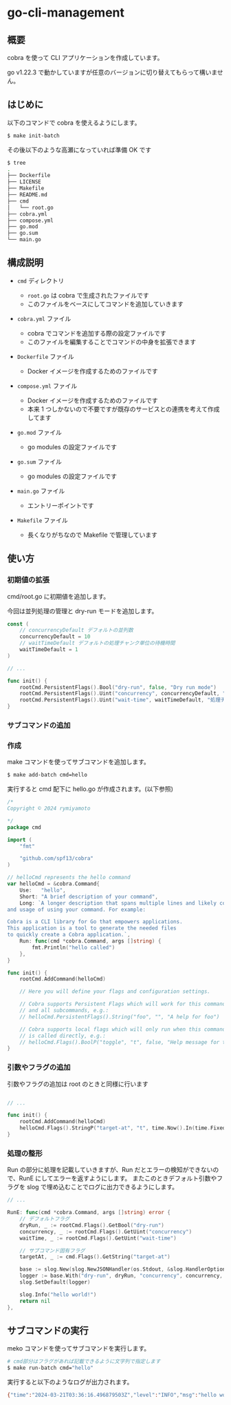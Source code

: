 # go-cli-management

## 概要

cobra を使って CLI アプリケーションを作成しています。

go v1.22.3 で動かしていますが任意のバージョンに切り替えてもらって構いません。

## はじめに

以下のコマンドで cobra を使えるようにします。

```sh
$ make init-batch
```

その後以下のような高瀬になっていれば準備 OK です

```sh
$ tree
.
├── Dockerfile
├── LICENSE
├── Makefile
├── README.md
├── cmd
│   └── root.go
├── cobra.yml
├── compose.yml
├── go.mod
├── go.sum
└── main.go
```

## 構成説明

- `cmd` ディレクトリ

  - `root.go` は cobra で生成されたファイルです
  - このファイルをベースにしてコマンドを追加していきます

- `cobra.yml` ファイル

  - cobra でコマンドを追加する際の設定ファイルです
  - このファイルを編集することでコマンドの中身を拡張できます

- `Dockerfile` ファイル

  - Docker イメージを作成するためのファイルです

- `compose.yml` ファイル

  - Docker イメージを作成するためのファイルです
  - 本来 1 つしかないので不要ですが既存のサービスとの連携を考えて作成してます

- `go.mod` ファイル

  - go modules の設定ファイルです

- `go.sum` ファイル

  - go modules の設定ファイルです

- `main.go` ファイル

  - エントリーポイントです

- `Makefile` ファイル
  - 長くなりがちなので Makefile で管理しています

## 使い方

### 初期値の拡張

cmd/root.go に初期値を追加します。

今回は並列処理の管理と dry-run モードを追加します。

```go
const (
	// concurrencyDefault デフォルトの並列数
	concurrencyDefault = 10
	// waitTimeDefault デフォルトの処理チャンク単位の待機時間
	waitTimeDefault = 1
)

// ...

func init() {
	rootCmd.PersistentFlags().Bool("dry-run", false, "Dry run mode")
	rootCmd.PersistentFlags().Uint("concurrency", concurrencyDefault, "並列更新数(1以上)")
	rootCmd.PersistentFlags().Uint("wait-time", waitTimeDefault, "処理チャンク単位の待機時間(秒)")
}
```

### サブコマンドの追加

### 作成

make コマンドを使ってサブコマンドを追加します。

```sh
$ make add-batch cmd=hello
```

実行すると cmd 配下に hello.go が作成されます。(以下参照)

```go
/*
Copyright © 2024 rymiyamoto

*/
package cmd

import (
	"fmt"

	"github.com/spf13/cobra"
)

// helloCmd represents the hello command
var helloCmd = &cobra.Command{
	Use:   "hello",
	Short: "A brief description of your command",
	Long: `A longer description that spans multiple lines and likely contains examples
and usage of using your command. For example:

Cobra is a CLI library for Go that empowers applications.
This application is a tool to generate the needed files
to quickly create a Cobra application.`,
	Run: func(cmd *cobra.Command, args []string) {
		fmt.Println("hello called")
	},
}

func init() {
	rootCmd.AddCommand(helloCmd)

	// Here you will define your flags and configuration settings.

	// Cobra supports Persistent Flags which will work for this command
	// and all subcommands, e.g.:
	// helloCmd.PersistentFlags().String("foo", "", "A help for foo")

	// Cobra supports local flags which will only run when this command
	// is called directly, e.g.:
	// helloCmd.Flags().BoolP("toggle", "t", false, "Help message for toggle")
}

```

### 引数やフラグの追加

引数やフラグの追加は root のときと同様に行います

```go

// ...

func init() {
	rootCmd.AddCommand(helloCmd)
	helloCmd.Flags().StringP("target-at", "t", time.Now().In(time.FixedZone("Asia/Tokyo", 9*60*60)).Format(time.DateOnly), "対象日(e.g 2023-10-05)")
}
```

### 処理の整形

Run の部分に処理を記載していきますが、Run だとエラーの検知ができないので、RunE にしてエラーを返すようにします。
またこのときデフォルト引数やフラグを slog で埋め込むことでログに出力できるようにします。

```go
// ...

RunE: func(cmd *cobra.Command, args []string) error {
    // デフォルトフラグ
	dryRun, _ := rootCmd.Flags().GetBool("dry-run")
	concurrency, _ := rootCmd.Flags().GetUint("concurrency")
	waitTime, _ := rootCmd.Flags().GetUint("wait-time")

	// サブコマンド固有フラグ
	targetAt, _ := cmd.Flags().GetString("target-at")

    base := slog.New(slog.NewJSONHandler(os.Stdout, &slog.HandlerOptions{}))
    logger := base.With("dry-run", dryRun, "concurrency", concurrency, "wait-time", waitTime, "target-at", targetAt)
    slog.SetDefault(logger)

    slog.Info("hello world!")
    return nil
},
```

## サブコマンドの実行

meko コマンドを使ってサブコマンドを実行します。

```sh
# cmd部分はフラグがあれば記載できるように文字列で指定します
$ make run-batch cmd="hello"
```

実行すると以下のようなログが出力されます。

```sh
{"time":"2024-03-21T03:36:16.496879503Z","level":"INFO","msg":"hello world!","dry-run":false,"concurrency":10,"wait-time":1,"target-at":"2024-03-21"}
```
